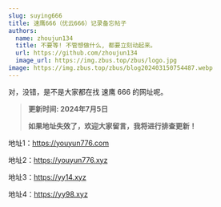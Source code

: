 ```yaml
---
slug: suying666
title: 速鹰666（优云666）记录备忘帖子
authors:
  name: zhoujun134
  title: 不要等! 不管想做什么, 都要立刻动起来。
  url: https://github.com/zhoujun134
  image_url: https://img.zbus.top/zbus/logo.jpg
image: https://img.zbus.top/zbus/blog202403150754487.webp
---
```


对，没错，是不是大家都在找 速鹰 666 的网址呢。



> **更新时间: 2024年7月5日**
>
> **如果地址失效了，欢迎大家留言，我将进行排查更新！**



地址1：https://youyun776.com

地址2：https://youyun776.xyz

地址3：https://yy14.xyz

地址4：https://yy98.xyz

